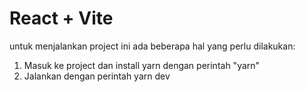 # React + Vite

untuk menjalankan project ini ada beberapa hal yang perlu dilakukan:

1. Masuk ke project dan install yarn dengan perintah "yarn"
2. Jalankan dengan perintah yarn dev
